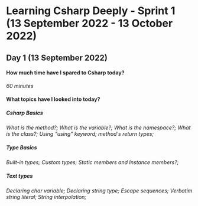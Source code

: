 # Learning Csharp Deeply - Sprint 1 (13 September 2022 - 13 October 2022)
## Day 1 (13 September 2022)
#### How much time have I spared to Csharp today?
_60 minutes_
#### What topics have I looked into today? 
##### Csharp Basics 
_What is the method?; What is the variable?; What is the namespace?; What is the class?; Using "using" keyword; method's return types;_
##### Type Basics
_Built-in types; Custom types; Static members and Instance members?;_

##### Text types
_Declaring char variable; Declaring string type; Escape sequences; Verbatim string literal; String interpolation;_

